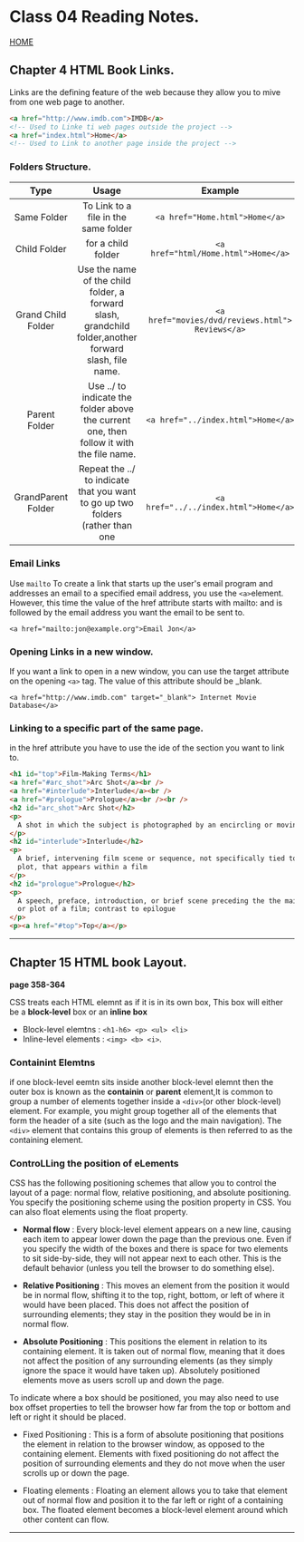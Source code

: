 # Class 04 Reading Notes.

[HOME](https://sayefdeen.github.io/reading-notes201/)

## Chapter 4 HTML Book Links.

Links are the defining feature of the web because they allow you to mive from one web page to another.

```html
<a href="http://www.imdb.com">IMDB</a>
<!-- Used to Linke ti web pages outside the project -->
<a href="index.html">Home</a>
<!-- Used to Link to another page inside the project -->
```

### Folders Structure.

|        Type        |                                                 Usage                                                  |                     Example                      |
| :----------------: | :----------------------------------------------------------------------------------------------------: | :----------------------------------------------: |
|    Same Folder     |                                  To Link to a file in the same folder                                  |          `<a href="Home.html">Home</a>`          |
|    Child Folder    |                                           for a child folder                                           |       `<a href="html/Home.html">Home</a>`        |
| Grand Child Folder | Use the name of the child folder, a forward slash, grandchild folder,another forward slash, file name. | `<a href="movies/dvd/reviews.html"> Reviews</a>` |
|   Parent Folder    |        Use ../ to indicate the folder above the current one, then follow it with the file name.        |        `<a href="../index.html">Home</a>`        |
| GrandParent Folder |             Repeat the ../ to indicate that you want to go up two folders (rather than one             |      `<a href="../../index.html">Home</a>`       |

### Email Links

Use `mailto` To create a link that starts up the user's email program and addresses an email to a specified email address, you use the `<a>`element. However, this time the value of the href attribute starts with mailto: and is followed by the email address you want the email to be sent to.

`<a href="mailto:jon@example.org">Email Jon</a>`

### Opening Links in a new window.

If you want a link to open in a new window, you can use the target attribute on the opening `<a>` tag. The value of this attribute should be \_blank.

`<a href="http://www.imdb.com" target="_blank"> Internet Movie Database</a>`

### Linking to a specific part of the same page.

in the href attribute you have to use the ide of the section you want to link to.

```html
<h1 id="top">Film-Making Terms</h1>
<a href="#arc_shot">Arc Shot</a><br />
<a href="#interlude">Interlude</a><br />
<a href="#prologue">Prologue</a><br /><br />
<h2 id="arc_shot">Arc Shot</h2>
<p>
  A shot in which the subject is photographed by an encircling or moving camera
</p>
<h2 id="interlude">Interlude</h2>
<p>
  A brief, intervening film scene or sequence, not specifically tied to the
  plot, that appears within a film
</p>
<h2 id="prologue">Prologue</h2>
<p>
  A speech, preface, introduction, or brief scene preceding the the main action
  or plot of a film; contrast to epilogue
</p>
<p><a href="#top">Top</a></p>
```

---

## Chapter 15 HTML book Layout.

**page 358-364**

CSS treats each HTML elemnt as if it is in its own box, This box will either be a **block-level** box or an **inline box**

- Block-level elemtns :
  `<h1-h6> <p> <ul> <li>`
- Inline-level elements :
  `<img> <b> <i>`.

### Containint Elemtns

if one block-level eemtn sits inside another block-level elemnt then the outer box is known as the **containin** or **parent** element,It is common to group a number of elements together inside a `<div>`(or other block-level) element. For example, you might group together all of the elements that form the header of a site (such as the logo and the main navigation). The `<div>` element that contains this group of elements is then referred to as the containing element.

### ControLLing the position of eLements

CSS has the following positioning schemes that allow you to control the layout of a page: normal flow, relative positioning, and absolute positioning. You specify the positioning scheme using the position property in CSS. You can also float elements using the float property.

- **Normal flow** : Every block-level element appears on a new line, causing each item to appear lower down the page than the previous one. Even if you specify the width of the boxes and there is space for two elements to sit side-by-side, they will not appear next to each other. This is the default behavior (unless you tell the browser to do something else).

- **Relative Positioning** : This moves an element from the position it would be in normal flow, shifting it to the top, right, bottom, or left of where it would have been placed. This does not affect the position of surrounding elements; they stay in the position they would be in in normal flow.

- **Absolute Positioning** : This positions the element
  in relation to its containing element. It is taken out of normal flow, meaning that it does not affect the position
  of any surrounding elements (as they simply ignore the space it would have taken up). Absolutely positioned elements move as users scroll up and down the page.

To indicate where a box should be positioned, you may also need to use box offset properties to tell the browser how far from the top or bottom and left or right it should be placed.

- Fixed Positioning : This is a form of absolute positioning that positions the element in relation to the browser window, as opposed to the containing element. Elements with fixed positioning do not affect the position of surrounding elements and they do not move when the user scrolls up or down the page.

- Floating elements : Floating an element allows you to take that element out of normal flow and position it to the far left or right of a containing box. The floated element becomes a block-level element around which other content can flow.

---
